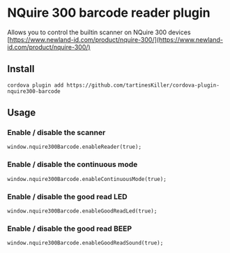 ﻿# NQuire 300 barcode reader plugin

Allows you to control the builtin scanner on NQuire 300 devices [https://www.newland-id.com/product/nquire-300/](https://www.newland-id.com/product/nquire-300/)


## Install

```
cordova plugin add https://github.com/tartinesKiller/cordova-plugin-nquire300-barcode
```

## Usage
### Enable / disable the scanner
```
window.nquire300Barcode.enableReader(true);
```
### Enable / disable the continuous mode
```
window.nquire300Barcode.enableContinuousMode(true);
```
### Enable / disable the good read LED
```
window.nquire300Barcode.enableGoodReadLed(true);
```
### Enable / disable the good read BEEP
```
window.nquire300Barcode.enableGoodReadSound(true);
```
